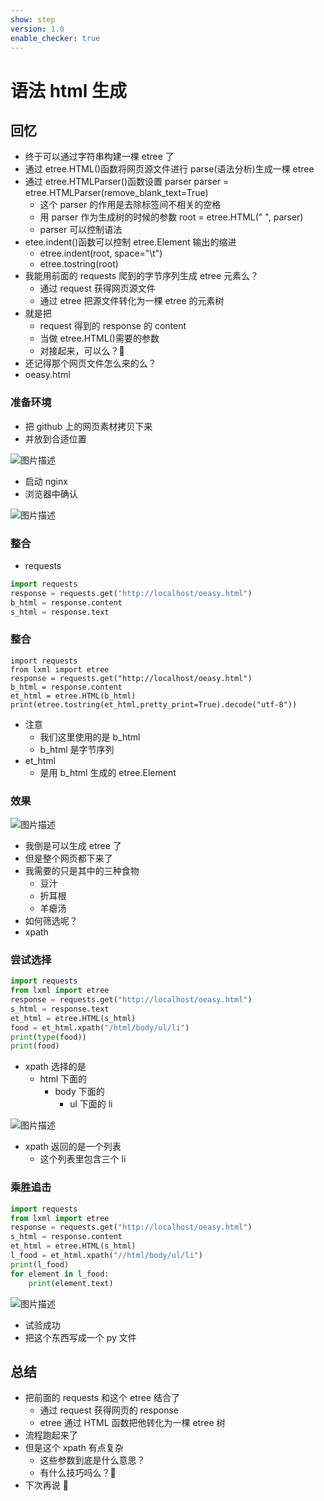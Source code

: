 ```yaml
---
show: step
version: 1.0
enable_checker: true
---
```


# 语法 html 生成

## 回忆

- 终于可以通过字符串构建一棵 etree 了
- 通过 etree.HTML()函数将网页源文件进行 parse(语法分析)生成一棵 etree
- 通过 etree.HTMLParser()函数设置 parser
  parser = etree.HTMLParser(remove_blank_text=True)
  - 这个 parser 的作用是去除标签间不相关的空格
  - 用 parser 作为生成树的时候的参数
    root = etree.HTML("<root> <a/> <b> </b> </root>", parser)
  - parser 可以控制语法
- etee.indent()函数可以控制 etree.Element 输出的缩进
  - etree.indent(root, space="\t")
  - etree.tostring(root)
- 我能用前面的 requests 爬到的字节序列生成 etree 元素么？
  - 通过 request 获得网页源文件
  - 通过 etree 把源文件转化为一棵 etree 的元素树
- 就是把
  - request 得到的 response 的 content
  - 当做 etree.HTML()需要的参数
  - 对接起来，可以么？🤔
- 还记得那个网页文件怎么来的么？
- oeasy.html

### 准备环境

- 把 github 上的网页素材拷贝下来
- 并放到合适位置

![图片描述](https://doc.shiyanlou.com/courses/uid1190679-20211017-1634439171366)

- 启动 nginx
- 浏览器中确认

![图片描述](https://doc.shiyanlou.com/courses/uid1190679-20211017-1634435068115)

### 整合

- requests

```python
import requests
response = requests.get("http://localhost/oeasy.html")
b_html = response.content
s_html = response.text
```

### 整合

```
import requests
from lxml import etree
response = requests.get("http://localhost/oeasy.html")
b_html = response.content
et_html = etree.HTML(b_html)
print(etree.tostring(et_html,pretty_print=True).decode("utf-8"))
```

- 注意
  - 我们这里使用的是 b_html
  - b_html 是字节序列
- et_html
  - 是用 b_html 生成的 etree.Element

### 效果

![图片描述](https://doc.shiyanlou.com/courses/uid1190679-20211017-1634439859969)

- 我倒是可以生成 etree 了
- 但是整个网页都下来了
- 我需要的只是其中的三种食物
  - 豆汁
  - 折耳根
  - 羊瘪汤
- 如何筛选呢？
- xpath

### 尝试选择

```python
import requests
from lxml import etree
response = requests.get("http://localhost/oeasy.html")
s_html = response.text
et_html = etree.HTML(s_html)
food = et_html.xpath("/html/body/ul/li")
print(type(food))
print(food)
```

- xpath 选择的是
  - html 下面的
    - body 下面的
      - ul 下面的 li

![图片描述](https://doc.shiyanlou.com/courses/uid1190679-20211017-1634446900421)

- xpath 返回的是一个列表
  - 这个列表里包含三个 li

### 乘胜追击

```python
import requests
from lxml import etree
response = requests.get("http://localhost/oeasy.html")
s_html = response.content
et_html = etree.HTML(s_html)
l_food = et_html.xpath("//html/body/ul/li")
print(l_food)
for element in l_food:
    print(element.text)
```

![图片描述](https://doc.shiyanlou.com/courses/uid1190679-20211017-1634446957236)

- 试验成功
- 把这个东西写成一个 py 文件

## 总结

- 把前面的 requests 和这个 etree 结合了
  - 通过 request 获得网页的 response
  - etree 通过 HTML 函数把他转化为一棵 etree 树
- 流程跑起来了
- 但是这个 xpath 有点复杂
  - 这些参数到底是什么意思？
  - 有什么技巧吗么？🤔
- 下次再说 👋
